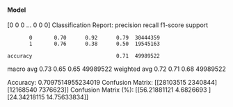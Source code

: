 #### Model
[0 0 0 ... 0 0 0]
Classification Report:
              precision    recall  f1-score   support

           0       0.70      0.92      0.79  30444359
           1       0.76      0.38      0.50  19545163

    accuracy                           0.71  49989522
   macro avg       0.73      0.65      0.65  49989522
weighted avg       0.72      0.71      0.68  49989522

Accuracy: 0.7097514955234019
Confusion Matrix:
[[28103515  2340844]
 [12168540  7376623]]
Confusion Matrix (%):
[[56.21881121  4.6826693 ]
 [24.34218115 14.75633834]]
